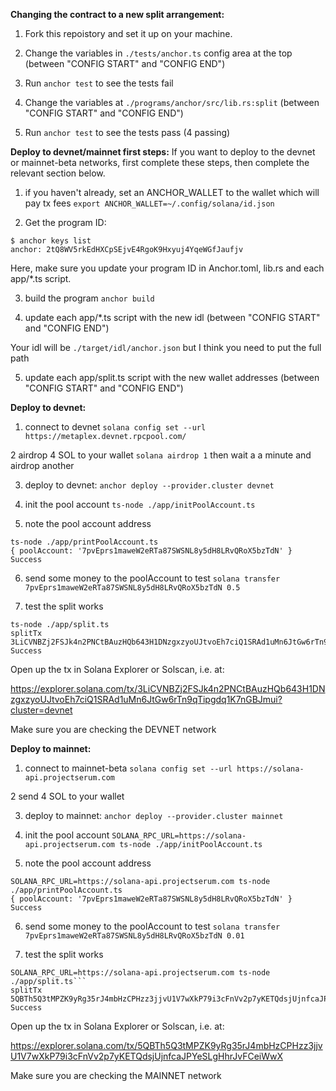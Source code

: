 **Changing the contract to a new split arrangement:**

1. Fork this repoistory and set it up on your machine.

2. Change the variables in `./tests/anchor.ts` config area at the top (between "CONFIG START" and "CONFIG END")

3. Run `anchor test` to see the tests fail

4. Change the variables at `./programs/anchor/src/lib.rs:split` (between "CONFIG START" and "CONFIG END")

3. Run `anchor test` to see the tests pass (4 passing)

**Deploy to devnet/mainnet first steps:**
If you want to deploy to the devnet or mainnet-beta networks, first complete these steps, then complete the relevant section below.

1. if you haven't already, set an ANCHOR_WALLET to the wallet which will pay tx fees
`export ANCHOR_WALLET=~/.config/solana/id.json`

2. Get the program ID:
```
$ anchor keys list
anchor: 2tQ8WV5rkEdHXCpSEjvE4RgoK9Hxyuj4YqeWGfJaufjv 
```

Here, make sure you update your program ID in Anchor.toml, lib.rs and each app/*.ts script.

3. build the program
`anchor build`

4. update each app/*.ts script with the new idl (between "CONFIG START" and "CONFIG END")

Your idl will be `./target/idl/anchor.json` but I think you need to put the full path

5. update each app/split.ts script with the new wallet addresses (between "CONFIG START" and "CONFIG END")

**Deploy to devnet:**

1. connect to devnet
```solana config set --url https://metaplex.devnet.rpcpool.com/```

2 airdrop 4 SOL to your wallet
`solana airdrop 1` then wait a a minute and airdrop another

3. deploy to devnet:
```anchor deploy --provider.cluster devnet```

4. init the pool account
```ts-node ./app/initPoolAccount.ts```

5. note the pool account address
```
ts-node ./app/printPoolAccount.ts
{ poolAccount: '7pvEprs1maweW2eRTa87SWSNL8y5dH8LRvQRoX5bzTdN' }
Success
```

6. send some money to the poolAccount to test
```solana transfer 7pvEprs1maweW2eRTa87SWSNL8y5dH8LRvQRoX5bzTdN 0.5```

7. test the split works
```
ts-node ./app/split.ts
splitTx 3LiCVNBZj2FSJk4n2PNCtBAuzHQb643H1DNzgxzyoUJtvoEh7ciQ1SRAd1uMn6JtGw6rTn9qTipgdq1K7nGBJmui
Success
```

Open up the tx in Solana Explorer or Solscan, i.e. at:

https://explorer.solana.com/tx/3LiCVNBZj2FSJk4n2PNCtBAuzHQb643H1DNzgxzyoUJtvoEh7ciQ1SRAd1uMn6JtGw6rTn9qTipgdq1K7nGBJmui?cluster=devnet

Make sure you are checking the DEVNET network

**Deploy to mainnet:**

1. connect to mainnet-beta
```solana config set --url https://solana-api.projectserum.com```

2 send 4 SOL to your wallet

3. deploy to mainnet:
```anchor deploy --provider.cluster mainnet```

4. init the pool account
```SOLANA_RPC_URL=https://solana-api.projectserum.com ts-node ./app/initPoolAccount.ts```

5. note the pool account address
```
SOLANA_RPC_URL=https://solana-api.projectserum.com ts-node ./app/printPoolAccount.ts
{ poolAccount: '7pvEprs1maweW2eRTa87SWSNL8y5dH8LRvQRoX5bzTdN' }
Success
```

6. send some money to the poolAccount to test
```solana transfer 7pvEprs1maweW2eRTa87SWSNL8y5dH8LRvQRoX5bzTdN 0.01```

7. test the split works
```
SOLANA_RPC_URL=https://solana-api.projectserum.com ts-node ./app/split.ts```
splitTx 5QBTh5Q3tMPZK9yRg35rJ4mbHzCPHzz3jjvU1V7wXkP79i3cFnVv2p7yKETQdsjUjnfcaJPYeSLgHhrJvFCeiWwX
Success
```

Open up the tx in Solana Explorer or Solscan, i.e. at:

https://explorer.solana.com/tx/5QBTh5Q3tMPZK9yRg35rJ4mbHzCPHzz3jjvU1V7wXkP79i3cFnVv2p7yKETQdsjUjnfcaJPYeSLgHhrJvFCeiWwX

Make sure you are checking the MAINNET network

